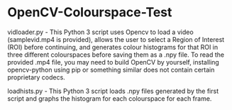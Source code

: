 # OpenCV-Colourspace-Test

vidloader.py - This Python 3 script uses Opencv to load a video (samplevid.mp4 is provided), allows the user to select a Region of Interest (ROI) before continuing, and generates colour histograms for that ROI in three different colourspaces before saving them as a .npy file. To read the provided .mp4 file, you may need to build OpenCV by yourself, installing opencv-python using pip or something similar does not contain certain proprietary codecs.

loadhists.py - This Python 3 script loads .npy files generated by the first script and graphs the histogram for each colourspace for each frame. 
